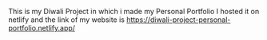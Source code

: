 This is my Diwali Project in which i made my Personal Portfolio 
I hosted it on netlify and the link of my website is https://diwali-project-personal-portfolio.netlify.app/
